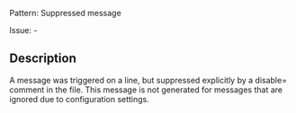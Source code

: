 Pattern: Suppressed message

Issue: -

## Description

A message was triggered on a line, but suppressed explicitly by a disable= comment in the file. This message is not generated for messages that are ignored due to configuration settings.